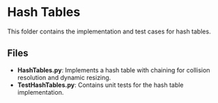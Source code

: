 # Hash Tables

This folder contains the implementation and test cases for hash tables.

## Files
- **HashTables.py**: Implements a hash table with chaining for collision resolution and dynamic resizing.
- **TestHashTables.py**: Contains unit tests for the hash table implementation.
  
